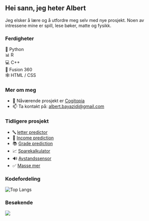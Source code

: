## Hei sann, jeg heter Albert
Jeg elsker å lære og å utfordre meg selv med nye prosjekt.
Noen av intressene mine er spill, lese bøker, matte og fysikk.

### Ferdigheter

🐍 Python  
:bar_chart: R  
💻 C++  
🗿  Fusion 360   
🕸️ HTML / CSS    


### Mer om meg

- 🔭 Nåværende prosjekt er [Cogitopia](https://github.com/CogitoNTNU/cogitopia)
- 📫 Ta kontakt på: albert.bayazidi@gmail.com  
  
  
### Tidligere prosjekt 
- :abc: [letter predictor](https://github.com/albertbayazidi/Emnist_letter_predictor/blob/main/imgrec.ipynb)  
- :crystal_ball:  [Income prediction](https://github.com/albertbayazidi/us_income_prediction)  
- :books: [Grade prediction](https://github.com/albertbayazidi/Grade_prediction)  
- :chart_with_upwards_trend: [Sparekalkulator](https://github.com/albertbayazidi/Sparekalkulator/blob/main/spare_kalkulator.ipynb)   
- :loud_sound: [Avstandssensor](https://github.com/albertbayazidi/Ultrasound_distance_measuring)   
- :white_check_mark: [Masse mer](https://github.com/albertbayazidi?tab=repositories)  
  
### Kodefordeling  

![Top Langs](https://github-readme-stats.vercel.app/api/top-langs/?username=albertbayazidi&layout=compact&theme=dark)

### Besøkende
<p> 
  <img src="https://profile-counter.glitch.me/albertbayazidi/count.svg"/>
</p>

